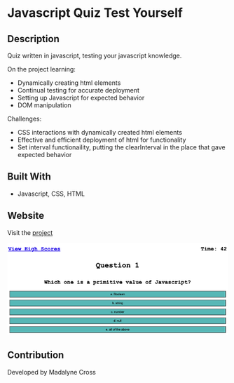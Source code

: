 # Javascript Quiz Test Yourself
## Description
Quiz written in javascript, testing your javascript knowledge.

On the project learning: 
* Dynamically creating html elements
* Continual testing for accurate deployment
* Setting up Javascript for expected behavior
* DOM manipulation  


Challenges:
* CSS interactions with dynamically created html elements
* Effective and efficient deployment of html for functionality
* Set interval functionaility, putting the clearInterval in the place that gave expected behavior

## Built With
* Javascript, CSS, HTML
 

## Website
Visit the [project](https://violanerd.github.io/js-test-yourself/)

<a href="https://violanerd.github.io/js-test-yourself/">
<img src="./assets/images/screenimage.png" alt="Javascript Quiz">
</a>

## Contribution

Developed by Madalyne Cross